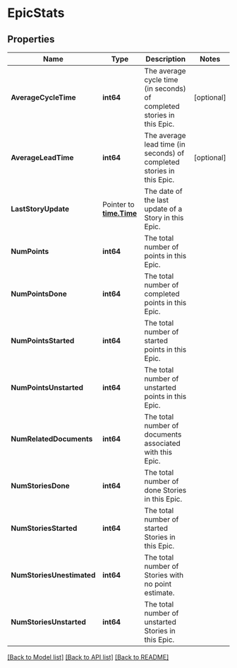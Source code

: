 # EpicStats

## Properties

Name | Type | Description | Notes
------------ | ------------- | ------------- | -------------
**AverageCycleTime** | **int64** | The average cycle time (in seconds) of completed stories in this Epic. | [optional] 
**AverageLeadTime** | **int64** | The average lead time (in seconds) of completed stories in this Epic. | [optional] 
**LastStoryUpdate** | Pointer to [**time.Time**](time.Time.md) | The date of the last update of a Story in this Epic. | 
**NumPoints** | **int64** | The total number of points in this Epic. | 
**NumPointsDone** | **int64** | The total number of completed points in this Epic. | 
**NumPointsStarted** | **int64** | The total number of started points in this Epic. | 
**NumPointsUnstarted** | **int64** | The total number of unstarted points in this Epic. | 
**NumRelatedDocuments** | **int64** | The total number of documents associated with this Epic. | 
**NumStoriesDone** | **int64** | The total number of done Stories in this Epic. | 
**NumStoriesStarted** | **int64** | The total number of started Stories in this Epic. | 
**NumStoriesUnestimated** | **int64** | The total number of Stories with no point estimate. | 
**NumStoriesUnstarted** | **int64** | The total number of unstarted Stories in this Epic. | 

[[Back to Model list]](../README.md#documentation-for-models) [[Back to API list]](../README.md#documentation-for-api-endpoints) [[Back to README]](../README.md)


